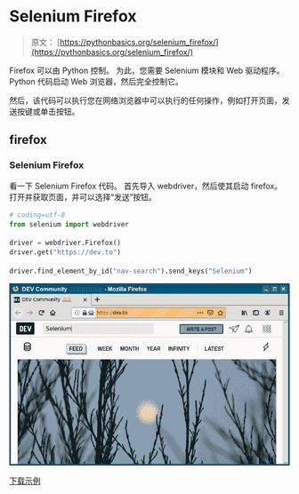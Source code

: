 # Selenium Firefox

> 原文： [https://pythonbasics.org/selenium_firefox/](https://pythonbasics.org/selenium_firefox/)

Firefox 可以由 Python 控制。 为此，您需要 Selenium 模块和 Web 驱动程序。 Python 代码启动 Web 浏览器，然后完全控制它。

然后，该代码可以执行您在网络浏览器中可以执行的任何操作，例如打开页面，发送按键或单击按钮。


## firefox

### Selenium Firefox

看一下 Selenium Firefox 代码。 首先导入 webdriver，然后使其启动 firefox。
打开并获取页面，并可以选择“发送”按钮。

```py
# coding=utf-8
from selenium import webdriver

driver = webdriver.Firefox()
driver.get("https://dev.to")

driver.find_element_by_id("nav-search").send_keys("Selenium")

```

![selenium firefox](img/b8fbe36ec9fbec5e52c7ce05781b4742.jpg)

[下载示例](https://gum.co/GjuJxo)